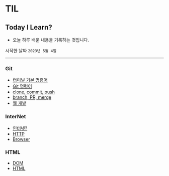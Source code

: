 # TIL

## Today I Learn?

- 오늘 하루 배운 내용을 기록하는 것입니다.

시작한 날짜 `2023년 5월 4일`

---

### Git

- [터미널 기본 명령어](https://github.com/tlsgmltjd/TIL/blob/main/Git/terminal-command.md)
- [Git 명령어](https://github.com/tlsgmltjd/TIL/blob/main/Git/git.md)
- [clone, commit, push](https://github.com/tlsgmltjd/TIL/blob/main/Git/github.md)
- [branch, PR, merge](https://github.com/tlsgmltjd/TIL/blob/main/Git/branch.md)
- [웹 개발](https://github.com/tlsgmltjd/TIL/blob/main/Git/web.md)

### InterNet

- [인터넷?](https://github.com/tlsgmltjd/TIL/blob/main/Internet/what-is-Internet.md)
- [HTTP](https://github.com/tlsgmltjd/TIL/blob/main/Internet/HTTP.md)
- [Browser](https://github.com/tlsgmltjd/TIL/blob/main/Internet/Browser.md)

### HTML

- [DOM](https://github.com/tlsgmltjd/TIL/blob/main/HTML/DOM.md)
- [HTML](https://github.com/tlsgmltjd/TIL/blob/main/HTML/html.md)
